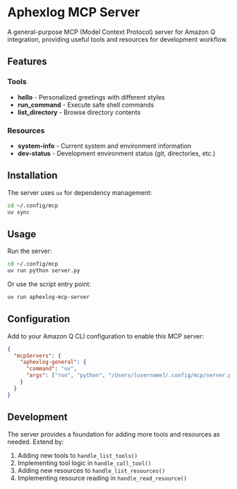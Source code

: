 # Aphexlog MCP Server

A general-purpose MCP (Model Context Protocol) server for Amazon Q integration, providing useful tools and resources for development workflow.

## Features

### Tools
- **hello** - Personalized greetings with different styles
- **run_command** - Execute safe shell commands
- **list_directory** - Browse directory contents

### Resources
- **system-info** - Current system and environment information
- **dev-status** - Development environment status (git, directories, etc.)

## Installation

The server uses `uv` for dependency management:

```bash
cd ~/.config/mcp
uv sync
```

## Usage

Run the server:

```bash
cd ~/.config/mcp
uv run python server.py
```

Or use the script entry point:

```bash
uv run aphexlog-mcp-server
```

## Configuration

Add to your Amazon Q CLI configuration to enable this MCP server:

```json
{
  "mcpServers": {
    "aphexlog-general": {
      "command": "uv",
      "args": ["run", "python", "/Users/[username]/.config/mcp/server.py"]
    }
  }
}
```

## Development

The server provides a foundation for adding more tools and resources as needed. Extend by:

1. Adding new tools to `handle_list_tools()`
2. Implementing tool logic in `handle_call_tool()`
3. Adding new resources to `handle_list_resources()`
4. Implementing resource reading in `handle_read_resource()`
